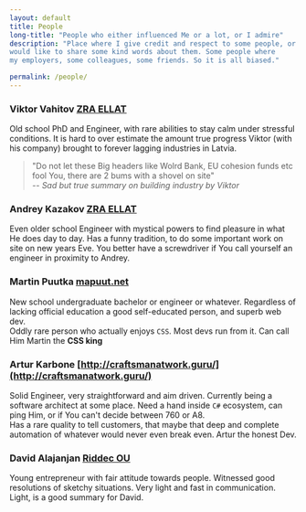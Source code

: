```yaml
---
layout: default
title: People
long-title: "People who either influenced Me or a lot, or I admire"
description: "Place where I give credit and respect to some people, or just 
would like to share some kind words about them. Some people where 
my employers, some colleagues, some friends. So it is all biased."

permalink: /people/
---
```


### Viktor Vahitov [ZRA ELLAT](https://www.ellat.lv)

Old school PhD and Engineer, with rare abilities to stay calm 
under stressful conditions. It is hard to over estimate the 
amount true progress Viktor (with his company) brought to forever
lagging industries in Latvia.  
> "Do not let these Big headers like Wolrd Bank, EU cohesion funds etc fool You,
> there are 2 bums with a shovel on site"  
> -- <cite>Sad but true summary on building industry by Viktor</cite>

### Andrey Kazakov [ZRA ELLAT](https://www.ellat.lv)

Even older school Engineer with mystical powers to find pleasure 
in what He does day to day. 
Has a funny tradition, to do some important work on site on new years Eve. You 
better have a screwdriver if You call yourself an engineer in proximity to Andrey.

### Martin Puutka [mapuut.net](https://mapuut.net)

New school undergraduate bachelor or engineer or whatever. Regardless
of lacking official education a good self-educated person, and 
superb web dev.  
Oddly rare person who actually enjoys `CSS`. Most devs run from it. 
Can call Him Martin the **CSS king**

### Artur Karbone [http://craftsmanatwork.guru/](http://craftsmanatwork.guru/)

Solid Engineer, very straightforward and aim driven. Currently
being a software architect at some place. Need a hand inside `C#` ecosystem, 
can ping Him, or if You can't decide between 760 or A8.  
Has a rare quality to tell customers, that maybe that deep and complete automation 
of whatever would never even break even. Artur the honest Dev.

### David Alajanjan [Riddec OU](https://riddec.com)

Young entrepreneur with fair attitude 
towards people. Witnessed good resolutions of sketchy situations. 
Very light and fast in communication. Light, is a good summary for David.


